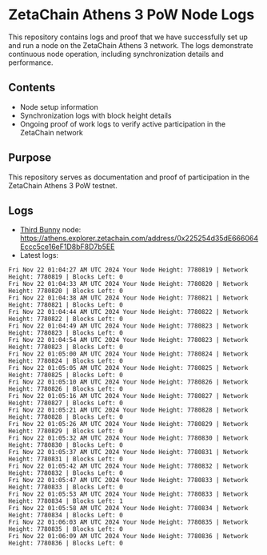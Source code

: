 # ZetaChain Athens 3 PoW Node Logs
This repository contains logs and proof that we have successfully set up and run a node on the ZetaChain Athens 3 network. The logs demonstrate continuous node operation, including synchronization details and performance.

## Contents
- Node setup information
- Synchronization logs with block height details
- Ongoing proof of work logs to verify active participation in the ZetaChain network

## Purpose
This repository serves as documentation and proof of participation in the ZetaChain Athens 3 PoW testnet.

## Logs

- [Third Bunny](https://thirdbunny.xyz/) node: https://athens.explorer.zetachain.com/address/0x225254d35dE666064Eccc5ce16eF1D8bF8D7b5EE
- Latest logs:
```
Fri Nov 22 01:04:27 AM UTC 2024 Your Node Height: 7780819 | Network Height: 7780819 | Blocks Left: 0
Fri Nov 22 01:04:33 AM UTC 2024 Your Node Height: 7780820 | Network Height: 7780820 | Blocks Left: 0
Fri Nov 22 01:04:38 AM UTC 2024 Your Node Height: 7780821 | Network Height: 7780821 | Blocks Left: 0
Fri Nov 22 01:04:44 AM UTC 2024 Your Node Height: 7780822 | Network Height: 7780822 | Blocks Left: 0
Fri Nov 22 01:04:49 AM UTC 2024 Your Node Height: 7780823 | Network Height: 7780823 | Blocks Left: 0
Fri Nov 22 01:04:54 AM UTC 2024 Your Node Height: 7780823 | Network Height: 7780823 | Blocks Left: 0
Fri Nov 22 01:05:00 AM UTC 2024 Your Node Height: 7780824 | Network Height: 7780824 | Blocks Left: 0
Fri Nov 22 01:05:05 AM UTC 2024 Your Node Height: 7780825 | Network Height: 7780825 | Blocks Left: 0
Fri Nov 22 01:05:10 AM UTC 2024 Your Node Height: 7780826 | Network Height: 7780826 | Blocks Left: 0
Fri Nov 22 01:05:16 AM UTC 2024 Your Node Height: 7780827 | Network Height: 7780827 | Blocks Left: 0
Fri Nov 22 01:05:21 AM UTC 2024 Your Node Height: 7780828 | Network Height: 7780828 | Blocks Left: 0
Fri Nov 22 01:05:26 AM UTC 2024 Your Node Height: 7780829 | Network Height: 7780829 | Blocks Left: 0
Fri Nov 22 01:05:32 AM UTC 2024 Your Node Height: 7780830 | Network Height: 7780830 | Blocks Left: 0
Fri Nov 22 01:05:37 AM UTC 2024 Your Node Height: 7780831 | Network Height: 7780831 | Blocks Left: 0
Fri Nov 22 01:05:42 AM UTC 2024 Your Node Height: 7780832 | Network Height: 7780832 | Blocks Left: 0
Fri Nov 22 01:05:47 AM UTC 2024 Your Node Height: 7780833 | Network Height: 7780833 | Blocks Left: 0
Fri Nov 22 01:05:53 AM UTC 2024 Your Node Height: 7780833 | Network Height: 7780834 | Blocks Left: 1
Fri Nov 22 01:05:58 AM UTC 2024 Your Node Height: 7780834 | Network Height: 7780834 | Blocks Left: 0
Fri Nov 22 01:06:03 AM UTC 2024 Your Node Height: 7780835 | Network Height: 7780835 | Blocks Left: 0
Fri Nov 22 01:06:09 AM UTC 2024 Your Node Height: 7780836 | Network Height: 7780836 | Blocks Left: 0
```
